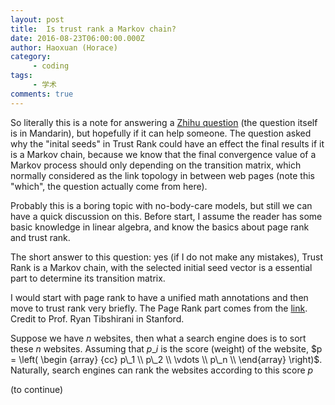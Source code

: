 ```yaml
---
layout: post
title:  Is trust rank a Markov chain?
date: 2016-08-23T06:00:00.000Z
author: Haoxuan (Horace)
category:
     - coding
tags:
     - 学术
comments: true
---
```


So literally this is a note for answering a [Zhihu question](https://www.zhihu.com/question/373709342) (the question itself is in Mandarin), but hopefully if it can help someone. The question asked why the "inital seeds" in Trust Rank could have an effect the final results if it is a Markov chain, because we know that the final convergence value of a Markov process should only depending on the transition matrix, which normally considered as the link topology in between web pages (note this "which", the question actually come from here).

Probably this is a boring topic with no-body-care models, but still we can have a quick discussion on this. Before start, I assume the reader has some basic knowledge in linear algebra, and know the basics about page rank and trust rank.

The short answer to this question: yes (if I do not make any mistakes), Trust Rank is a Markov chain, with the selected initial seed vector is a essential part to determine its transition matrix. 

I would start with page rank to have a unified math annotations and then move to trust rank very briefly. The Page Rank part comes from the [link](http://statweb.stanford.edu/~tibs/sta306bfiles/pagerank/ryan/01-24-pr.pdf). Credit to Prof. Ryan Tibshirani in Stanford.

Suppose we have $n$ websites, then what a search engine does is to sort these $n$ websites. Assuming that $p\_i$ is the score (weight) of the website, $p = \left( \begin {array} {cc} p\_1 \\ p\_2 \\ \vdots \\ p\_n \\ \end{array} \right)$. Naturally, search engines can rank the websites according to this score $p$

(to continue)

